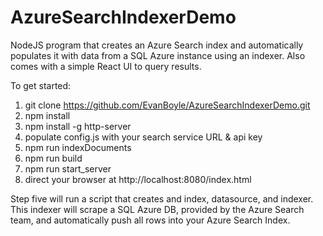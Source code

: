 # AzureSearchIndexerDemo
 NodeJS program that creates an Azure Search index and automatically populates it with data from a SQL Azure instance using an indexer.
  Also comes with a simple React UI to query results.
  
  To get started:
  
  1. git clone https://github.com/EvanBoyle/AzureSearchIndexerDemo.git
  2. npm install
  3. npm install -g http-server
  4. populate config.js with your search service URL & api key
  5. npm run indexDocuments 
  6. npm run build
  7. npm run start_server
  8. direct your browser at http://localhost:8080/index.html
  
Step five will run a script that creates and index, datasource, and indexer.  This indexer will scrape a 
SQL Azure DB, provided by the Azure Search team, and automatically push all rows into your Azure Search Index.
